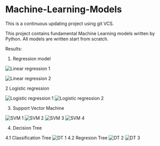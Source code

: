 # Machine-Learning-Models

This is a continuous updating project using git VCS.

This project contains fundamental Machine Learning models written by Python. All models are written start from scratch.   

Results:

1. Regression model

![Linear regression 1](https://github.com/Sunnyfred/Machine-Learning-Models/blob/main/Results/Linear_regression1.png)

![Linear regression 2](https://github.com/Sunnyfred/Machine-Learning-Models/blob/main/Results/Linear_regression2.png)

2 Logistic regression

![Logistic regression 1](https://github.com/Sunnyfred/Machine-Learning-Models/blob/main/Results/Logistic_regression%201.png)
![Logistic regression 2](https://github.com/Sunnyfred/Machine-Learning-Models/blob/main/Results/Logistic_regression%202.png)

3. Support Vector Machine

![SVM 1](https://github.com/Sunnyfred/Machine-Learning-Models/blob/main/Results/SVM1.png)
![SVM 2](https://github.com/Sunnyfred/Machine-Learning-Models/blob/main/Results/SVM2.png)
![SVM 3](https://github.com/Sunnyfred/Machine-Learning-Models/blob/main/Results/SVM3.png)
![SVM 4](https://github.com/Sunnyfred/Machine-Learning-Models/blob/main/Results/SVM4.png)


4. Decision Tree

4.1 Classification Tree
![DT 1](https://github.com/Sunnyfred/Machine-Learning-Models/blob/main/Results/Decision%20Tree1.png)
4.2 Regresion Tree
![DT 2](https://github.com/Sunnyfred/Machine-Learning-Models/blob/main/Results/Decision%20Tree2_1.png)
![DT 3](https://github.com/Sunnyfred/Machine-Learning-Models/blob/main/Results/Decision%20Tree2_2.png)
